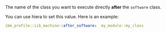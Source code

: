 The name of the class you want to execute directly **after** the `software` class.

You can use hiera to set this value. Here is an example:

```yaml
ibm_profile::iib_machine::after_software:  my_module::my_class
```
